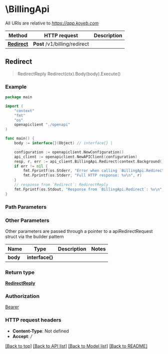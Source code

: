 # \BillingApi

All URIs are relative to *https://app.koyeb.com*

Method | HTTP request | Description
------------- | ------------- | -------------
[**Redirect**](BillingApi.md#Redirect) | **Post** /v1/billing/redirect | 



## Redirect

> RedirectReply Redirect(ctx).Body(body).Execute()



### Example

```go
package main

import (
    "context"
    "fmt"
    "os"
    openapiclient "./openapi"
)

func main() {
    body := interface{}(Object) // interface{} | 

    configuration := openapiclient.NewConfiguration()
    api_client := openapiclient.NewAPIClient(configuration)
    resp, r, err := api_client.BillingApi.Redirect(context.Background()).Body(body).Execute()
    if err != nil {
        fmt.Fprintf(os.Stderr, "Error when calling `BillingApi.Redirect``: %v\n", err)
        fmt.Fprintf(os.Stderr, "Full HTTP response: %v\n", r)
    }
    // response from `Redirect`: RedirectReply
    fmt.Fprintf(os.Stdout, "Response from `BillingApi.Redirect`: %v\n", resp)
}
```

### Path Parameters



### Other Parameters

Other parameters are passed through a pointer to a apiRedirectRequest struct via the builder pattern


Name | Type | Description  | Notes
------------- | ------------- | ------------- | -------------
 **body** | **interface{}** |  | 

### Return type

[**RedirectReply**](RedirectReply.md)

### Authorization

[Bearer](../README.md#Bearer)

### HTTP request headers

- **Content-Type**: Not defined
- **Accept**: */*

[[Back to top]](#) [[Back to API list]](../README.md#documentation-for-api-endpoints)
[[Back to Model list]](../README.md#documentation-for-models)
[[Back to README]](../README.md)

